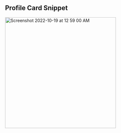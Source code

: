 ## Profile Card Snippet
<img width="363" alt="Screenshot 2022-10-19 at 12 59 00 AM" src="https://user-images.githubusercontent.com/68178609/197008490-12be8793-c2e4-49b8-9648-09996a1c46d4.png">


